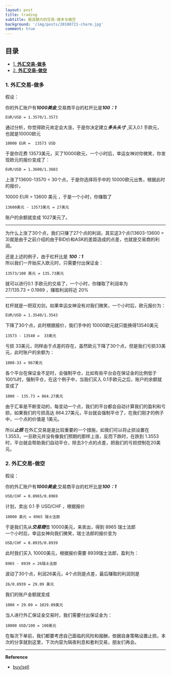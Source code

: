 ```yaml
---
layout: post
title: trading
subtitle: 极具魅力的交易-做多与做空      
background: '/img/posts/20180721-charm.jpg'
comment: true
---
```


## 目录

- [1. **外汇交易-做多**](#1)
- [2. **外汇交易-做空**](#2)

<h3 id="1">1. 外汇交易-做多</h3>

假设：   

你的外汇账户有***1000美金***,交易商平台的杠杆比是***100：1***   
   
	EUR/USD = 1.3570/1.3573    

通过分析，你觉得欧元肯定会大涨，于是你决定建立***多头头寸*** ,买入0.1 手欧元，也就是10000欧元   
   
	10000 EUR =  13573 USD   

于是你花费 13573美元，买了10000欧元，一个小时后，幸运女神对你微笑，你发现欧元的报价变成了：   

	EUR/USD = 1.3600/1.3603

上涨了13600-13570 = 30个点，于是你选择将手中的 10000欧元出售，根据此时的报价，

10000 EUR = 13600 美元 ，于是一个小时，你赚取了   

	13600美元 - 13573美元 = 27美元   

账户的余额就变成 1027美元了。   

---
 
为什么上涨了30个点，我们只赚了27个点的利润，其实这3个点(13603-13600 = 3)就是由于之前介绍的由于BID价和ASK的差距造成的点差，也就是交易商的利润。    

还是上述的例子，由于杠杆比是 ***100：1***   
所以我们一开始买入欧元时，只需要付出保证金：  
 
	13573/100 美元 = 135.73美元

就可以进行0.1 手欧元的交易了，一个小时，你赚取了利润率为   
 27/135.73 = 0.1989 ，赚取利润将近 20%

---

杠杆就是一把双刃剑，如果幸运女神没有对我们微笑，一个小时后，欧元报价为：   

	EUR/USD = 1.3540/1.3543 
  
下降了30个点，此时根据报价，我们手中的 10000欧元就只能换得13540美元    
  
	13573 - 13540 =  33美元

亏损 33美元，同样由于点差的存在，虽然欧元下降了30个点，但是我们亏损33美元，此时账户的余额为：   

	1000-33 = 967美元   


各个平台在保证金不足时，会强制平仓，比如有些平台会在保证金的比例低于100%时，强制平仓，在这个例子中，当我们买入 0.1手欧元之后，账户的余额就变成了   
	
	1000 - 135.73 = 864.27美元   

由于汇率是不断变动的，每变动一个点，我们的平台都会自动计算我们的盈利和亏损，如果我们的亏损高达 864.27美元，平台就会强制平仓了，在我们刚才的例子中，一个点的价值是 1美元。   

所以***止损*** 在外汇交易是是比较重要的一个措施，如我们可以将止损设置在 1.3553，一旦欧元并没有像我们预期的那样上涨，反而下跌时，在跌到 1.3553 时，平台就会帮助我们自动平仓，除去3个点的点差，把我们的亏损控制在20美元。   


<h3 id="2">2. 外汇交易-做空</h3>

假设：   

你的外汇账户有***1000美金***,交易商平台的杠杆比是***100：1***   
   
	USD/CHF = 0.8965/0.8969   

计划，卖出 0.1 手 USD/CHF ，根据报价   

	10000 美元 = 8965 瑞士法郎   

于是我们先从***交易商***借 10000美元，来卖出，得到 8965 瑞士法郎   
一个小时后，幸运女神向我们微笑，瑞士法郎的报价变为   

	USD/CHF = 0.8935/0.8939   

此时我们买入 10000美元，根据报价需要 8939瑞士法郎，盈利为：   

	8965 - 8939 = 26瑞士法郎   

波动了30个点，利润26美元，4个点则是点差，最后赚取的利润则是   

	26/0.8939 = 29.09 美元

我们的账户金额就变成   
	
	1000 + 29.09 = 1029.09美元


当人进行外汇保证金交易时，我们需要付出保证金为：   

	10000 USD/100 = 100美元   


在每次下单前，我们都要考虑自己面临的风险和报酬，依据自身策略设置止损，本次的分享就到这里，下次内容为隔夜利息和套利交易，朋友们再会。

--- 

**Reference**

- [buy/sell](https://yangxiaoga.github.io/2018/07/21/charming.html)
